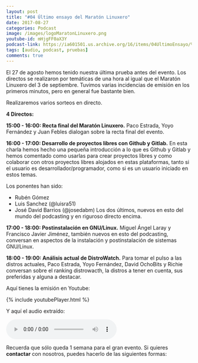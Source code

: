 ```yaml
---
layout: post
title: "#04 Último ensayo del Maratón Linuxero"
date: 2017-08-27
categories: Podcast
image: /images/logoMaratonLinuxero.png
youtube-id: mHjgFF0aX3Y
podcast-link: https://ia601501.us.archive.org/16/items/04UltimoEnsayo/%2304UltimoEnsayo
tags: [audio, podcast, pruebas]
comments: true
---
```

El 27 de agosto hemos tenido nuestra última prueba antes del evento.
Los directos se realizaron por temáticas de una hora al igual que el Maratón Linuxero del 3 de septiembre.
Tuvimos varias incidencias de emisión en los primeros minutos, pero en general fue bastante bien.

Realizaremos varios sorteos en directo.

**4 Directos:**

**15:00 - 16:00: Recta final del Maratón Linuxero.**
Paco Estrada, Yoyo Fernández y Juan Febles dialogan sobre la recta final del evento.

**16:00 - 17:00: Desarrollo de proyectos libres con Github y Gitlab.**
En esta charla hemos hecho una pequeña introducción a lo que es Github y Gitlab y hemos comentado como usarlas para crear proyectos libres y como colaborar con otros proyectos libres alojados en estas plataformas, tanto si el usuario es desarrollador/programador, como si es un usuario iniciado en estos temas.

Los ponentes han sido:

- Rubén Gómez
- Luis Sanchez (@luisra51)
- José David Barrios (@josedabm)
Los dos últimos, nuevos en esto del mundo del podcasting y en riguroso directo encima.

**17:00 - 18:00: Postinstalación en GNU/Linux.**
Miguel Ángel Laray y Francisco Javier Jiménez, también nuevos en esto del podcasting, conversan en aspectos de la instalación y postinstalación de sistemas GNU/Linux.

**18:00 - 19:00: Análisis actual de DistroWatch.**
Para tomar el pulso a las distros actuales, Paco Estrada, Yoyo Fernández, David OchoBits y Richie conversan sobre el ranking distrowacth, la distros a tener en cuenta, sus preferidas y alguna a destacar.

Aquí tienes la emisión en Youtube: 

{% include youtubePlayer.html %}

Y aquí el audio extraído:

<audio controls>
  <source src="https://ia601501.us.archive.org/16/items/04UltimoEnsayo/%2304UltimoEnsayo.mp3" type="audio/mpeg">
</audio>

Recuerda que sólo queda 1 semana para el gran evento.
Si quieres **contactar** con nosotros, puedes hacerlo de las siguientes formas:

